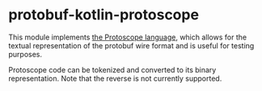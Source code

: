 # protobuf-kotlin-protoscope

This module implements [the Protoscope language](https://github.com/protocolbuffers/protoscope), which allows for the
textual representation of the protobuf wire format and is useful for testing purposes.

Protoscope code can be tokenized and converted to its binary representation. Note that the reverse is not currently
supported.
